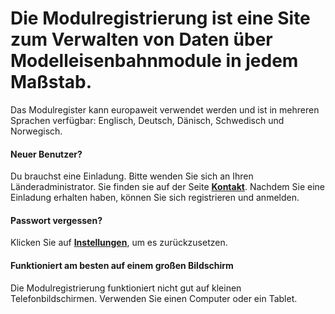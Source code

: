 ﻿# Die **Modulregistrierung** ist eine Site zum Verwalten von Daten über Modelleisenbahnmodule in jedem Maßstab.
Das Modulregister kann europaweit verwendet werden und ist in mehreren Sprachen verfügbar: Englisch, Deutsch, Dänisch, Schwedisch und Norwegisch.

#### Neuer Benutzer?
Du brauchst eine Einladung. Bitte wenden Sie sich an Ihren Länderadministrator.
Sie finden sie auf der Seite [**Kontakt**](/Contact).
Nachdem Sie eine Einladung erhalten haben, können Sie sich registrieren und anmelden.

#### Passwort vergessen?
Klicken Sie auf [**Instellungen**](/Users/Settings), um es zurückzusetzen.

#### Funktioniert am besten auf einem großen Bildschirm
Die Modulregistrierung funktioniert nicht gut auf kleinen Telefonbildschirmen.
Verwenden Sie einen Computer oder ein Tablet.
